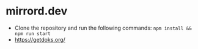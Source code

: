 # mirrord.dev 
- Clone the repository and run the following commands:
`npm install && npm run start`
- https://getdoks.org/